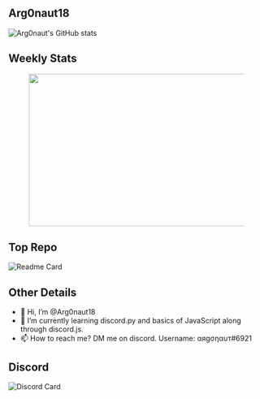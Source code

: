 ## Arg0naut18

![Arg0naut's GitHub stats](https://readme-github-stats.now.sh/api?username=Arg0naut18&theme=dark&show&icons=true)

## Weekly Stats

<!---![Arg0naut's wakatime stats](https://readme-github-stats.now.sh/api/wakatime/?username=Arg0naut18&theme=dark&show&icons=true)
<figure><embed src="https://wakatime.com/share/@Arg0naut18/2288b98c-e2ee-4ccc-b48f-955ca9fff7e7.svg"></embed></figure>--->
<figure><img src="https://wakatime.com/share/@Arg0naut18/15404fb5-3baa-4469-8581-2cbae66f1054.svg" height=300 width=500/></figure>
<!---![Arg0naut's wakatime stats](https://wakatime.com/share/@Arg0naut18/2288b98c-e2ee-4ccc-b48f-955ca9fff7e7.svg)--->

## Top Repo

![Readme Card](https://github-readme-stats.vercel.app/api/pin/?username=Arg0naut18&repo=JavaScriptBot&theme=dark)

## Other Details

- 👋 Hi, I’m @Arg0naut18
- 🌱 I’m currently learning discord.py and basics of JavaScript along through discord.js.
- 📫 How to reach me? DM me on discord. Username: αяgσηαυт#6921

## Discord

![Discord Card](https://discord.c99.nl/widget/theme-2/436844058217021441.png)
<!---
- 👀 I’m interested in ... idk yet.
- 💞️ I’m looking to collaborate on ...
--->
<!---
Arg0naut18/Arg0naut18 is a ✨ special ✨ repository because its `README.md` (this file) appears on your GitHub profile.
You can click the Preview link to take a look at your changes.
--->
